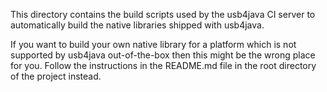 This directory contains the build scripts used by the usb4java CI server to
automatically build the native libraries shipped with usb4java.

If you want to build your own native library for a platform which is not
supported by usb4java out-of-the-box then this might be the wrong place for
you.  Follow the instructions in the README.md file in the root directory of
the project instead.
